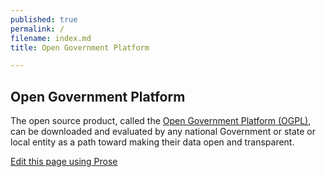 ```yaml
---
published: true
permalink: /
filename: index.md
title: Open Government Platform

---
```


## Open Government Platform

The open source product, called the [Open Government Platform (OGPL)](http://www.opengovplatform.org/ "Open Government Platform"), can be downloaded and evaluated by any national Government or state or local entity as a path toward making their data open and transparent.

[Edit this page using Prose](http://prose.io/#ogpl/ogpl.github.io/edit/master/index.md "Edit")
